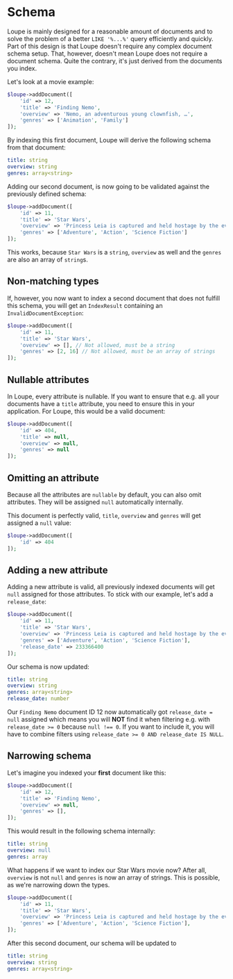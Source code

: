 # Schema

Loupe is mainly designed for a reasonable amount of documents and to solve the problem of a better `LIKE '%...%'` 
query efficiently and quickly. Part of this design is that Loupe doesn't require any complex document schema setup. 
That, however, doesn't mean Loupe does not require a document schema. Quite the contrary, it's just derived from the 
documents you index.

Let's look at a movie example:

```php
$loupe->addDocument([
    'id' => 12,
    'title' => 'Finding Nemo',
    'overview' => 'Nemo, an adventurous young clownfish, …',
    'genres' => ['Animation', 'Family']
]);
```

By indexing this first document, Loupe will derive the following schema from that document:

```yaml
title: string
overview: string
genres: array<string>
```

Adding our second document, is now going to be validated against the previously defined schema:

```php
$loupe->addDocument([
    'id' => 11,
    'title' => 'Star Wars',
    'overview' => 'Princess Leia is captured and held hostage by the evil Imperial forces …',
    'genres' => ['Adventure', 'Action', 'Science Fiction']
]);
```

This works, because `Star Wars` is a `string`, `overview` as well and the `genres` are also an array of `string`s.

## Non-matching types

If, however, you now want to index a second document that does not fulfill this schema, you will get an 
`IndexResult` containing an `InvalidDocumentException`:

```php
$loupe->addDocument([
    'id' => 11,
    'title' => 'Star Wars',
    'overview' => [], // Not allowed, must be a string
    'genres' => [2, 16] // Not allowed, must be an array of strings
]);
```

## Nullable attributes

In Loupe, every attribute is nullable. If you want to ensure that e.g. all your documents have a `title` attribute, 
you need to ensure this in your application. For Loupe, this would be a valid document:

```php
$loupe->addDocument([
    'id' => 404,
    'title' => null,
    'overview' => null,
    'genres' => null
]);
```

## Omitting an attribute

Because all the attributes are `nullable` by default, you can also omit attributes. They will be assigned `null` 
automatically internally.

This document is perfectly valid, `title`, `overview` and `genres` will get assigned a `null` value:

```php
$loupe->addDocument([
    'id' => 404
]);
```

## Adding a new attribute

Adding a new attribute is valid, all previously indexed documents will get `null` assigned for those attributes. To 
stick with our example, let's add a `release_date`:

```php
$loupe->addDocument([
    'id' => 11,
    'title' => 'Star Wars',
    'overview' => 'Princess Leia is captured and held hostage by the evil Imperial forces …',
    'genres' => ['Adventure', 'Action', 'Science Fiction'],
    'release_date' => 233366400
]);
```

Our schema is now updated:

```yaml
title: string
overview: string
genres: array<string>
release_date: number
```

Our `Finding Nemo` document ID 12 now automatically got `release_date = null` assigned which means you will **NOT** 
find it when filtering e.g. with `release_date >= 0` because `null !== 0`. If you want to include it, you 
will have to combine filters using `release_date >= 0 AND release_date IS NULL`.

## Narrowing schema

Let's imagine you indexed your **first** document like this:

```php
$loupe->addDocument([
    'id' => 12,
    'title' => 'Finding Nemo',
    'overview' => null,
    'genres' => [],
]);
```

This would result in the following schema internally:

```yaml
title: string
overview: null
genres: array
```

What happens if we want to index our Star Wars movie now?  After all, `overview` is not `null` and `genres` is now an 
array of strings. This is possible, as we're narrowing down the types. 

```php
$loupe->addDocument([
    'id' => 11,
    'title' => 'Star Wars',
    'overview' => 'Princess Leia is captured and held hostage by the evil Imperial forces …',
    'genres' => ['Adventure', 'Action', 'Science Fiction'],
]);
```

After this second document, our schema will be updated to

```yaml
title: string
overview: string
genres: array<string>
```
